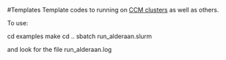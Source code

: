 #Templates 
Template codes to running on [CCM clusters](https://ccm-docs.readthedocs.io) 
as well as others. 

To use:

cd examples
make
cd ..
sbatch run_alderaan.slurm

and look for the file run_alderaan.log


